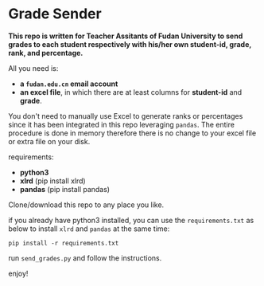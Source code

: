 # Grade Sender

**This repo is written for Teacher Assitants of Fudan University to send grades to each student respectively with his/her own student-id, grade, rank, and percentage.**

All you need is:

- **a `fudan.edu.cn` email account**
- **an excel file**, in which there are at least columns for **student-id** and **grade**.

You don't need to manually use Excel to generate ranks or percentages since it has been integrated in this repo leveraging `pandas`. The entire procedure is done in memory therefore there is no change to your excel file or extra file on your disk.

requirements:

- **python3**
- **xlrd** (pip install xlrd)
- **pandas** (pip install pandas)

Clone/download this repo to any place you like.

if you already have python3 installed, you can use the `requirements.txt` as below to install `xlrd` and `pandas` at the same time:

```shell
pip install -r requirements.txt
```

run `send_grades.py` and follow the instructions.

enjoy!
